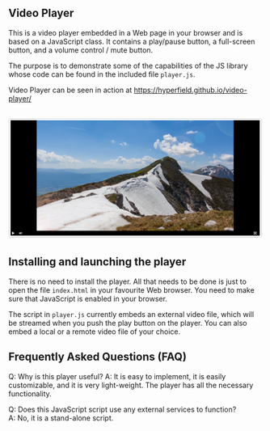 ## Video Player

This is a video player embedded in a Web page in your browser and is based on a JavaScript class. It contains a play/pause button, a full-screen button, and a volume control / mute button.

The purpose is to demonstrate some of the capabilities of the JS library whose code can be found in the included file `player.js`.

Video Player can be seen in action at https://hyperfield.github.io/video-player/
<br/><br/>

![What the player looks like](player-screenshot.png)

## Installing and launching the player

There is no need to install the player. All that needs to be done is just to open the file `index.html` in your favourite Web browser. You need to make sure that JavaScript is enabled in your browser.

The script in `player.js` currently embeds an external video file, which will be streamed when you push the play button on the player. You can also embed a local or a remote video file of your choice.

## Frequently Asked Questions (FAQ)

Q: Why is this player useful?
A: It is easy to implement, it is easily customizable, and it is very light-weight. The player has all the necessary functionality.

Q: Does this JavaScript script use any external services to function?  
A: No, it is a stand-alone script.